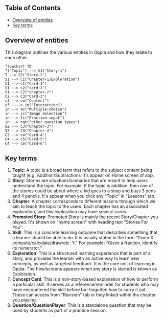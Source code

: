 ## Table of Contents

- [Overview of entities](#overview-of-entities)
- [Key terms](#key-terms)

## Overview of entities

This diagram outlines the various entities in Oppia and how they relate
to each other:

```mermaid
flowchart TD
T("Topic") --> S1("Story-1")
T --> S2("Story-2")
S1 --> C1("Chapter-1/Exploration")
C1 --> c1("Card-1")
C1 --> c2("card-2")
S1 --> C2("chapter-2")
C2 --> c3("Card-3")
c3 --> co("Content")
c3 ----> in("Interaction")
in --> mc("Multiple-choice")
in --> is("Image Selection")
in --> fi("Fraction-input")
in --> oqt("other question types")
S2 --> C3("Chapter-3")
S2 --> C4("Chapter-4")
C3 --> c4("Card-4")
C4 --> c5("Card-5")
C4 --> c6("Card-6")
```

## Key terms

1. **Topic**: A topic is a broad term that refers to the subject content being taught (e.g. Addition/Subtraction). It's appear on Home screen of app.
2. **Story**: Stories are situations/scenarios that are meant to help users understand the topic. For example, if the topic is addition, then one of the stories could be about where a kid goes to a shop and buys 3 pens and 4 pencils. It's appear when you click any "Topic" in "Lessons" tab.
3. **Chapter**: A chapter corresponds to different lessons through which we aim to teach the topic to the users. Each chapter has an associated exploration, and this exploration may have several cards.
4. **Promoted Story**: Promoted Story is mainly the recent Story/Chapter you played. It's shown on "home screen" with heading text "Stories For You".
5. **Skill**: This is a concrete learning outcome that describes something that a learner should be able to do. It is usually stated in the form “Given X, compute/calculate/draw/etc. Y.” For example: “Given a fraction, identify its numerator.”
6. **Exploration**: This is a structured learning experience that is part of a story, and provides the learner with an active way to learn new concepts, as well as targeted feedback. It is the core unit of learning in Oppia. The flow/screens appears when any story is started is known as Exploration.
7. **Concept Card**: This is a non-story-based explanation of how to perform a particular skill. It serves as a reference/reminder for students who may have encountered the skill before but forgotten how to carry it out. These can access from "Revision" tab or they linked within the chapter you playing. 
8. **Question/QuestionPlayer**: This is a standalone question that may be used by students as part of a practice session.